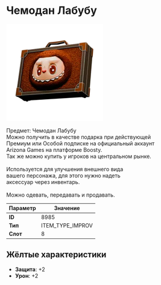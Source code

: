 # Чемодан Лабубу

![Item Image](../img/8985.webp?raw=true)

Предмет: Чемодан Лабубу<br>Можно получить в качестве подарка при действующей<br>Премиум или Особой подписке на официальный аккаунт<br>Arizona Games на платформе Boosty.<br>Так же можно купить у игроков на центральном рынке.<br><br>Используется для улучшения внешнего вида<br>вашего персонажа, для этого нужно надеть<br>аксессуар через инвентарь.<br><br>Можно одевать, передавать и продавать.


| Параметр | Значение |
|----------|----------|
| **ID** | 8985 |
| **Тип** | ITEM_TYPE_IMPROV |
| **Слот** | 8 |

## Жёлтые характеристики

- **Защита**: +2
- **Урон**: +2

